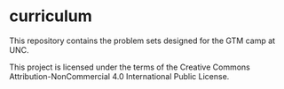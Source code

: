 # curriculum
This repository contains the problem sets designed for the GTM camp at UNC.

This project is licensed under the terms of the Creative Commons Attribution-NonCommercial 4.0 International Public License.
